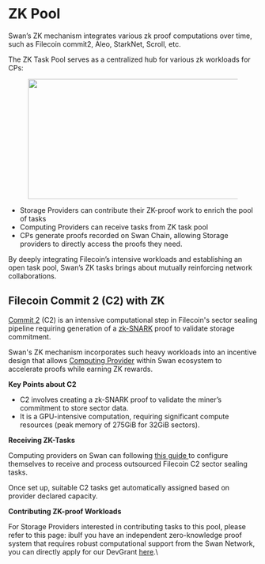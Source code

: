 # ZK Pool

Swan’s ZK mechanism integrates various zk proof computations over time, such as Filecoin commit2, Aleo, StarkNet, Scroll, etc.

The ZK Task Pool serves as a centralized hub for various zk workloads for CPs:

<figure><img src="https://miro.medium.com/v2/resize:fit:700/0*AA35phAGVqSerhM7" alt="" height="243" width="700"><figcaption></figcaption></figure>

* Storage Providers can contribute their ZK-proof work to enrich the pool of tasks
* Computing Providers can receive tasks from ZK task pool
* CPs generate proofs recorded on Swan Chain, allowing Storage providers to directly access the proofs they need.

By deeply integrating Filecoin’s intensive workloads and establishing an open task pool, Swan’s ZK tasks brings about mutually reinforcing network collaborations.

## Filecoin Commit 2 (C2) with ZK

[Commit 2](https://docs.filecoin.io/storage-providers/architecture/sealing-pipeline#commit-2) (C2) is an intensive computational step in Filecoin's sector sealing pipeline requiring generation of a [zk-SNARK](https://docs.filecoin.io/reference/general/glossary#zero-knowledge-succinct-non-interactive-argument-of-knowledge-zk-snark) proof to validate storage commitment.

Swan's ZK mechanism incorporates such heavy workloads into an incentive design that allows [Computing Provider](../../../bulders/computing-provider/fog-computing-provider-fcp/computing-provider-setup.md) within Swan ecosystem to accelerate proofs while earning ZK rewards.

**Key Points about C2**

* C2 involves creating a zk-SNARK proof to validate the miner’s commitment to store sector data.
* It is a GPU-intensive computation, requiring significant compute resources (peak memory of 275GiB for 32GiB sectors).

**Receiving ZK-Tasks**

Computing providers on Swan can following [this guide ](../../../bulders/computing-provider/edge-computing-provider-ecp/ecp-setup.md)to configure themselves to receive and process outsourced Filecoin C2 sector sealing tasks.

Once set up, suitable C2 tasks get automatically assigned based on provider declared capacity.

**Contributing ZK-proof Workloads**

For Storage Providers interested in contributing tasks to this pool, please refer to this page: ibuIf you have an independent zero-knowledge proof system that requires robust computational support from the Swan Network, you can directly apply for our DevGrant [here](https://github.com/swanchain/devgrants/issues/new/choose).\
